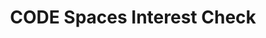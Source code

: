 ---
title: CODE Spaces Interest Check
redirect_to: https://docs.google.com/forms/d/e/1FAIpQLScHf9HwmkAld8eduINWwV9GdiE-mKEejYnXg6Gu3UfWB1y6QQ/viewform?usp=sf_link
redirect_from: 
  - /CODESpacesInterestCheck
  - /codespacesinterestcheck
---